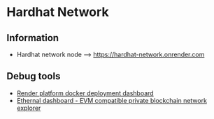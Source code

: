 # Hardhat Network

## Information

- Hardhat network node --> https://hardhat-network.onrender.com

## Debug tools

- [Render platform docker deployment dashboard](https://dashboard.render.com/)
- [Ethernal dashboard - EVM compatible private blockchain network explorer](https://app.tryethernal.com)
